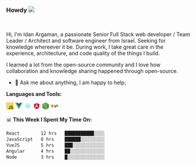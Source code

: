 ### Howdy <img src="https://media.giphy.com/media/hvRJCLFzcasrR4ia7z/giphy.gif" width="25px">

<br />

Hi, I'm Idan Argaman, a passionate Senior Full Stack web developer / Team Leader / Architect and software engineer from Israel. Seeking for knowledge whereever it be. 
During work, I take great care in the experience, architecture, and code quality of the things I build.

I learned a lot from the open-source community and I love how collaboration and knowledge sharing happened through open-source.
  
- 💬 Ask me about anything, I am happy to help;

**Languages and Tools:**  

<code><img height="20" src="https://raw.githubusercontent.com/IdanArgaman/IdanArgaman/master/assets/javascript.png"></code>
<code><img height="20" src="https://raw.githubusercontent.com/github/explore/80688e429a7d4ef2fca1e82350fe8e3517d3494d/topics/vue/vue.png"></code>
<code><img height="20" src="https://raw.githubusercontent.com/github/explore/80688e429a7d4ef2fca1e82350fe8e3517d3494d/topics/react/react.png"></code>
<code><img height="20" src="https://raw.githubusercontent.com/github/explore/80688e429a7d4ef2fca1e82350fe8e3517d3494d/topics/angular/angular.png"></code>
<code><img height="20" src="https://raw.githubusercontent.com/github/explore/80688e429a7d4ef2fca1e82350fe8e3517d3494d/topics/nodejs/nodejs.png"></code>
<code><img height="20" src="https://raw.githubusercontent.com/github/explore/80688e429a7d4ef2fca1e82350fe8e3517d3494d/topics/git/git.png"></code>

📊 **This Week I Spent My Time On:**
<!--START_SECTION:time-->
```text
React        12 hrs   ███████████░░░░ 
JavaScript   8 hrs    ██████░░░░░░░░░ 
VueJS        5 hrs    ███░░░░░░░░░░░░   
Angular      4 hrs    ██░░░░░░░░░░░░░
Node         3 hrs    █░░░░░░░░░░░░░░
```
<!--END_SECTION:time-->
